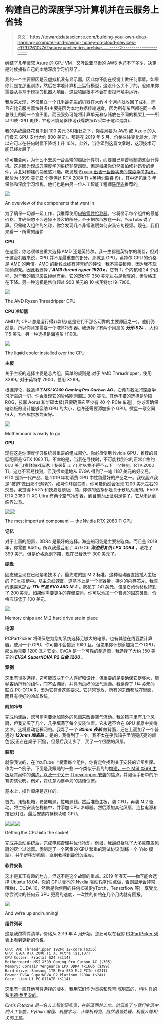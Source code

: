 # 构建自己的深度学习计算机并在云服务上省钱

> 原文：<https://towardsdatascience.com/building-your-own-deep-learning-computer-and-saving-money-on-cloud-services-c9797261077d?source=collection_archive---------2----------------------->

纠结了几年微软 Azure 的 GPU VM，又听说亚马逊的 AWS 也好不了多少，决定是时候拥有自己的本地深度学习机器了。

我的一个主要原因是云虚拟机没有显示器，因此你不能在视觉上做任何事情。如果你只是在那里训练，然后在本地计算机上运行模型，这没什么大不了的，但如果你需要从事基于模拟的机器人项目，这些项目根本不会在虚拟环境中运行。

我后来发现，不仅建立一个几乎最先进的机器在大约 4 个月内就收回了成本，而且它比云服务器快得多(主要是因为本地数据传输速度，因为所有东西都在同一条总线上的同一个盒子里，而云服务可能将计算单元和存储放在不同的机架上——所以即使 GPU 更快，它也不能足够快地获得数据以受益于这种速度)。

我的系统最终花费不到 100 美元 3K(相比之下，你每月要为 AWS 或 Azure 的入门级云 GPU 支付大约 800 美元)。那是在 2019 年 5 月，价格往往变化很大，所以它可以在任何时候下降或上升 10%。此外，当你读到这篇文章时，这项技术可能已经发展了。

你可能会问，为什么不去买一台高端的超级计算机，而要自己痛苦地制造这台计算机。这是因为现成的深度学习系统非常昂贵。但是如果你仍然害怕修补昂贵的组件，并且对预建的系统感兴趣，我发现 [Exxact 出售一些最实惠的深度学习系统，起价为 5899 美元(2 个英伟达 RTX 2080 Ti +英特尔酷睿 i9)](https://www.exxactcorp.com/Deep-Learning-NVIDIA-GPU-Workstations?utm_source=web%20referral&utm_medium=backlink&utm_campaign=Chris%20Fotache) ，其中还包括 3 年保修和深度学习堆栈。他们也是由另一位人工智能工程师[陈明杰](https://medium.com/the-mission/why-building-your-own-deep-learning-computer-is-10x-cheaper-than-aws-b1c91b55ce8c)推荐的。

![](img/49c355f76aaa6b2b985abcf6a14dc36d.png)

An overview of the components that went in

为了确保一切都一起工作，我推荐使用[电脑零件拾取器](https://www.pcpartpicker.com)。它将显示每个组件的最低价格，并确保您不会选择不兼容的部分。至于把东西放在一起，YouTube 说了算。只需输入组件的名称，你会发现几个非常说明如何安装它的视频。现在，我们来看一下所需的组件:

**CPU**

在这里，你必须做出重大选择:AMD 还是英特尔。我一生都是英特尔的粉丝，但对于这台机器来说，CPU 并不是最重要的部分。那就是 GPU。英特尔 CPU 的价格是 AMD 的两倍。AMD 的新锐龙线有非常好的评论，我不需要超频，因为我不玩视频游戏。因此我选择了***AMD thread ripper 1920 x***，它有 12 个内核和 24 个线程，对于我的情况来说绰绰有余。它的定价在 350 美元左右是合理的，但价格正在下降。另一种选择是售价超过 900 美元的 10 核英特尔 i9–7900。

![](img/df31811182913c809359b22f0be3cd9e.png)

The AMD Ryzen Threadripper CPU

**CPU 冷却器**

AMD 的 CPU 总是运行得非常热(这是它们不那么可靠的主要原因之一)。他们仍然是，所以你肯定需要一个液体冷却器。我选择了有两个风扇的 ***分形 S24*** ，大约 115 美元。另一种选择是海盗船 H100i。

![](img/64bb5f0489421366deda61bbf6460c55.png)

The liquid cooler installed over the CPU

**主板**

关于主板的选择主要是芯片组。简单的规则是:对于 AMD Threadripper，使用 X399。对于英特尔 7900，使用 X299。

根据评论，我选择了***MSI X399 Gaming Pro Carbon AC***，它拥有我进行深度学习所需的一切。你会发现它的价格刚刚超过 300 美元。其他不错的选择是华硕 ROG，技嘉 Aorus 和华硕太极(只要确保它至少有 40 个 PCIe 车道)。你必须确保电路板的设计能够容纳 GPU 的大小，也许还需要添加多个 GPU。微星一号空间很大，东西都摆放的很好。

![](img/a9195c8943908d26c33604082a6008be.png)

Motherboard is ready to go

**GPU**

现在这是你深度学习系统最重要的组成部分。你必须使用 Nvidia GPU，推荐的最低配置是 GTX 1080 Ti。不幸的是，当我在寻找时，不可能找到它的正常价格约 800 美元(责怪游戏玩家？秘密矿工？).所以我不得不去下一个级别，RTX 2080 Ti，这也不容易找到，但我很幸运地从 EVGA 得到了一笔 1187 美元的好交易。RTX 是新一代产品，是 2019 年初消费 GPU 中性能最好的产品之一。我很高兴我是“被迫”做出那个选择的。如果你环顾四周，你可能仍然会发现 1200 美元左右的交易。我觉得 EVGA 和技嘉是顶级厂商，你做的选择都是关于散热系统的。EVGA RTX 2080 Ti XC Ultra 有两个空气冷却器，到目前为止证明足够了，它从未达到临界过热。

![](img/252cd03beafd6a61489112f0c542fcbd.png)![](img/23aaa403ddd455be3768c4dff8be762d.png)

The most important component — the Nvidia RTX 2080 TI GPU

**记忆**

对于上面的配置，DDR4 是最好的选择。海盗船可能是主要制造商。而且是 2019 年，你需要 64Gb。所以我最后用了 4x16Gb ***海盗船复仇 LPX DDR4*** 。我花了 399 美元，但是价格急剧下降，现在已经低于 300 美元了。

**硬盘**

固态硬盘现在已经是老技术了。最先进的是 M.2 标准，这种驱动器直接插入主板的 PCIe 插槽中。以主总线速度，这基本上是一个高容量，持久的内存芯片。我真的很喜欢那台 ***1Tb 三星 EVO SSD M.2*** 。我花了 241 美元，但是它的价格也降到了 200 美元。如果你需要更多的存储空间，你可以添加一个普通的固态硬盘，价格应该低于 100 美元。

![](img/5c7d471e7fd493716140f19c6f21190a.png)

Memory chips and M.2 hard drive are in place

**电源**

PCPartPicker 将确保您为您的系统选择足够大的电源。也有其他在线瓦数计算器。使用一个 GPU，你可能不会接近 1000 瓦，但如果你计划添加第二个 GPU，那么你需要 1200 瓦才安全。EVGA 是一个可靠的制造商，我选择了大约 250 美元的 ***EVGA SuperNOVA P2 白金 1200*** 。

**案例**

这里有很多选择，这可能取决于个人喜好和设计，但重要的是要确保它足够大，能够容纳所有的组件，而不会拥挤，并具有良好的空气流通。我选择了 114 美元的联立 PC-O11AIR，因为它符合这些要求。它非常宽敞，所有的东西都放在里面，而且有很好的冷却系统。

**附加冷却**

完成构建后，您可能需要添加额外的风扇来改善空气流动。我的箱子里有几个风扇，但我又买了几个，几乎填满了每个安装位置。它永远不会在 GPU 机器中变得太冷，这将启动卷积网络。我弄了一个 ***80mm 夜航*** 做背面，还在上面加了一个普通的 ***120mm 海盗船*** 。是的，我得到了一个。我不太在乎我箱子里明亮闪亮的颜色(反正它在桌子下面)，但最后我让步了，买了一个很酷的风扇。

**装配**

就像我说的，在 YouTube 上搜索每个组件，你肯定会找到关于安装的详细步骤。作为一个例子，下面是我跟随的一些:一个类似于我的的[构建，一个 MSI X399 主板](https://www.youtube.com/watch?v=orzOOPD-E9Y)及其组件的[演练，以及一个关于](https://www.youtube.com/watch?v=83mA2TGNRCU) [Threadripper 安装](https://www.youtube.com/watch?v=yk4EpVUU03E)的焦点。并阅读手册中的所有安装说明。例如，要注意内存单元的插槽位置。

基本上，操作顺序是这样的:

首先，准备机箱，安装电源，拉电源线。然后准备主板，装 CPU，再装 M.2 驱动。将主板安装在机箱中，并添加 CPU 冷却器。然后添加其他风扇，连接电源和按钮/灯线。最后安装内存模块和 GPU。

![](img/4a3bb55e08d6da6e7a5c978a97e1363e.png)![](img/f6b37010b8db69795e32fe10df4c939e.png)![](img/cbbbc31be7e7a1f11b18927414366d97.png)

Getting the CPU into the socket

完成并启动系统后，完成电缆管理并优化冷却。例如，我最终拆除了大多数覆盖风扇的灰尘过滤器。我制定了一个密集的 GPU 繁重的测试协议(训练一个 Yolo 模型)，并不断移动风扇，直到我得到最低的温度。

**软件安装**

这才是真正有趣的地方，但这不是这个故事的重点。2019 年春天——你可能会选择 Ubuntu 18.04，你的 GPU 版本的 Nvidia 驱动程序(快点做，否则显示会非常糟糕)，CUDA 10，然后是你使用的任何框架(PyTorch，Tensorflow 等)。享受比你尝试过的任何云 GPU 更高的速度，一次性的价格在几个月内就有回报。

![](img/ad9197eff8ff98b1364f91b1fe91e7d9.png)

And we’re up and running!

**组件列表**

这是我的零件清单，价格从 2019 年 4 月开始。您还可以在我的 [PCPartPicker 列表](https://pcpartpicker.com/list/84BMWD)上看到更新的价格。

```
CPU: AMD Threadripper 1920x 12-core ($356)
GPU: EVGA RTX 2080 Ti XC Ultra ($1,187)
CPU Cooler: Fractal S24 ($114)
Motherboard: MSI X399 Gaming Pro Carbon AC ($305)
Memory: Corsair Vengeance LPX DDR4 4x16Gb ($399)
Hard-drive: Samsung 1TB Evo SSD M.2 PCIe ($241)
Power: EVGA SuperNOVA P2 Platinum 1200W ($249)
Case: Lian-Li PC-O11AIR ($114)
```

这里有一些其他可供选择的版本，我用它们作为灵感和教育:[陈明杰的](https://medium.com/the-mission/why-building-your-own-deep-learning-computer-is-10x-cheaper-than-aws-b1c91b55ce8c)，[科林·肖的](https://medium.com/@colinshaw_36798/building-a-deep-learning-machine-125ee714cca3)和[韦德·乔里安的](https://waydegg.github.io/making-a-dl-server.html)。

*Chris Fotache 是一名人工智能研究员，在新泽西州工作。他涵盖了与我们生活中的人工智能、Python 编程、机器学习、计算机视觉、自然语言处理、机器人等相关的主题。*